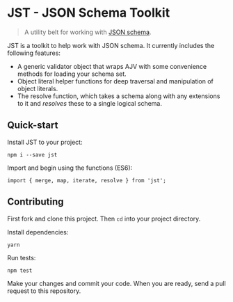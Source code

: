 JST - JSON Schema Toolkit
===

> A utility belt for working with [JSON schema](http://json-schema.org/).

JST is a toolkit to help work with JSON schema. It currently includes the
following features:

- A generic validator object that wraps AJV with some convenience methods for
  loading your schema set.
- Object literal helper functions for deep traversal and manipulation of object
  literals.
- The resolve function, which takes a schema along with any extensions to it and
  _resolves_ these to a single logical schema.

## Quick-start

Install JST to your project:
```
npm i --save jst
```

Import and begin using the functions (ES6):
```
import { merge, map, iterate, resolve } from 'jst';
```

## Contributing

First fork and clone this project. Then `cd` into your project directory.

Install dependencies:
```
yarn
```

Run tests:
```
npm test
```

Make your changes and commit your code. When you are ready, send a pull request
to this repository.


